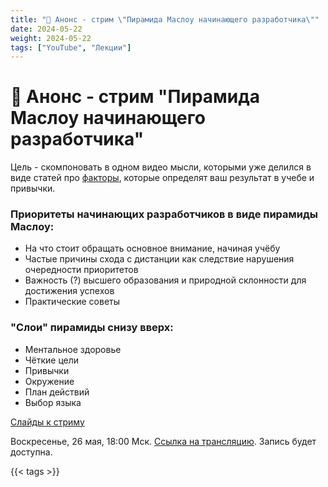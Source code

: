 ```yaml
---
title: "🎥 Анонс - стрим \"Пирамида Маслоу начинающего разработчика\""
date: 2024-05-22
weight: 2024-05-22
tags: ["YouTube", "Лекции"]
---
```


# 🎥 Анонс - стрим "Пирамида Маслоу начинающего разработчика"

Цель - скомпоновать в одном видео мысли, которыми уже делился в виде статей про [факторы](https://telegra.ph/Faktory-uspeha-v-uchebe-i-trudoustrojstve-08-28), которые определят ваш результат в учебе и привычки.

### Приоритеты начинающих разработчиков в виде пирамиды Маслоу:

- На что стоит обращать основное внимание, начиная учёбу
- Частые причины схода с дистанции как следствие нарушения очередности приоритетов  
- Важность (?) высшего образования и природной склонности для достижения успехов
- Практические советы

### "Слои" пирамиды снизу вверх:

- Ментальное здоровье
- Чёткие цели
- Привычки
- Окружение
- План действий
- Выбор языка

[Слайды к стриму](https://link.excalidraw.com/readonly/QzgBIyb6EDblBeCo8t0d)

Воскресенье, 26 мая, 18:00 Мск. [Ссылка на трансляцию](https://youtube.com/live/xCyulM2VHsQ?feature=share). Запись будет доступна.

{{< tags >}}
